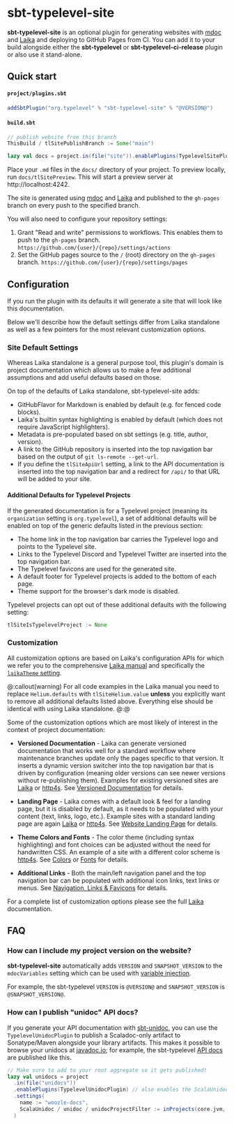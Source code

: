 # sbt-typelevel-site

**sbt-typelevel-site** is an optional plugin for generating websites with [mdoc](https://scalameta.org/mdoc/)
and [Laika](https://typelevel.org/Laika/) and deploying to GitHub Pages from CI.
You can add it to your build alongside either the  **sbt-typelevel** or **sbt-typelevel-ci-release** plugin
or also use it stand-alone.

## Quick start

#### `project/plugins.sbt`

```scala
addSbtPlugin("org.typelevel" % "sbt-typelevel-site" % "@VERSION@")
```

#### `build.sbt`

```scala
// publish website from this branch
ThisBuild / tlSitePublishBranch := Some("main")

lazy val docs = project.in(file("site")).enablePlugins(TypelevelSitePlugin)
```

Place your `.md` files in the `docs/` directory of your project. To preview locally, run `docs/tlSitePreview`.
This will start a preview server at http://localhost:4242.

The site is generated using [mdoc](https://scalameta.org/mdoc/) and [Laika](https://typelevel.org/Laika/)
and published to the `gh-pages` branch on every push to the specified branch.

You will also need to configure your repository settings:

1. Grant "Read and write" permissions to workflows. This enables them to push to the `gh-pages` branch.
  `https://github.com/{user}/{repo}/settings/actions`
2. Set the GitHub pages source to the `/` (root) directory on the `gh-pages` branch.
  `https://github.com/{user}/{repo}/settings/pages`


## Configuration

If you run the plugin with its defaults it will generate a site that will look like this documentation.

Below we'll describe how the default settings differ from Laika standalone
as well as a few pointers for the most relevant customization options.


### Site Default Settings

Whereas Laika standalone is a general purpose tool, this plugin's domain is project documentation
which allows us to make a few additional assumptions and add useful defaults based on those.

On top of the defaults of Laika standalone, sbt-typelevel-site adds:

* GitHubFlavor for Markdown is enabled by default (e.g. for fenced code blocks).
* Laika's builtin syntax highlighting is enabled by default (which does not require JavaScript highlighters).
* Metadata is pre-populated based on sbt settings (e.g. title, author, version).
* A link to the GitHub repository is inserted into the top navigation bar based on the output of `git ls-remote --get-url`.
* If you define the `tlSiteApiUrl` setting, a link to the API documentation is inserted into the top navigation bar
  and a redirect for `/api/` to that URL will be added to your site.


#### Additional Defaults for Typelevel Projects

If the generated documentation is for a Typelevel project (meaning its `organization` setting is `org.typelevel`),
a set of additional defaults will be enabled on top of the generic defaults listed in the previous section:

* The home link in the top navigation bar carries the Typelevel logo and points to the Typelevel site.
* Links to the Typelevel Discord and Typelevel Twitter are inserted into the top navigation bar.
* The Typelevel favicons are used for the generated site.
* A default footer for Typelevel projects is added to the bottom of each page.
* Theme support for the browser's dark mode is disabled.

Typelevel projects can opt out of these additional defaults with the following setting:

```scala
tlSiteIsTypelevelProject := None
```


### Customization

All customization options are based on Laika's configuration APIs for which we refer you to the comprehensive [Laika manual][Laika]
and specifically the [`laikaTheme` setting](https://typelevel.org/Laika/latest/02-running-laika/01-sbt-plugin.html#laikatheme-setting).

@:callout(warning)
For all code examples in the Laika manual you need to replace `Helium.defaults` with `tlSiteHelium.value`
**unless** you explicitly want to remove all additional defaults listed above.
Everything else should be identical with using Laika standalone.
@:@

Some of the customization options which are most likely of interest in the context of project documentation:

* **Versioned Documentation** - Laika can generate versioned documentation that works well for a standard workflow
  where maintenance branches update only the pages specific to that version.
  It inserts a dynamic version switcher into the top navigation bar that is driven by configuration
  (meaning older versions can see newer versions without re-publishing them).
  Examples for existing versioned sites are [Laika] or [http4s].
  See [Versioned Documentation] for details.

* **Landing Page** - Laika comes with a default look & feel for a landing page, but it is disabled by default,
  as it needs to be populated with your content (text, links, logo, etc.).
  Example sites with a standard landing page are again [Laika] or [http4s].
  See [Website Landing Page] for details.

* **Theme Colors and Fonts** - The color theme (including syntax highlighting) and font choices can be adjusted
  without the need for handwritten CSS.
  An example of a site with a different color scheme is [http4s].
  See [Colors] or [Fonts] for details.

* **Additional Links** - Both the main/left navigation panel and the top navigation bar can be populated
  with additional icon links, text links or menus.
  See [Navigation, Links & Favicons][laika-nav] for details.

For a complete list of customization options please see the full [Laika] documentation.


[Laika]: https://typelevel.org/Laika/
[http4s]: https://http4s.org/
[Versioned Documentation]: https://typelevel.org/Laika/latest/03-preparing-content/01-directory-structure.html#versioned-documentation
[Website Landing Page]: https://typelevel.org/Laika/latest/03-preparing-content/03-theme-settings.html#website-landing-page
[Colors]: https://typelevel.org/Laika/latest/03-preparing-content/03-theme-settings.html#colors
[Fonts]: https://typelevel.org/Laika/latest/03-preparing-content/03-theme-settings.html#fonts
[laika-nav]: https://typelevel.org/Laika/latest/03-preparing-content/03-theme-settings.html#navigation-links-favicons-footer


## FAQ

### How can I include my project version on the website?

**sbt-typelevel-site** automatically adds `VERSION` and `SNAPSHOT_VERSION` to the `mdocVariables` setting
which can be used with [variable injection](https://scalameta.org/mdoc/docs/why.html#variable-injection).

For example, the sbt-typelevel `VERSION` is `@VERSION@` and `SNAPSHOT_VERSION` is `@SNAPSHOT_VERSION@`.

### How can I publish "unidoc" API docs?

If you generate your API documentation with [sbt-unidoc](https://github.com/sbt/sbt-unidoc),
you can use the `TypelevelUnidocPlugin` to publish a Scaladoc-only artifact to Sonatype/Maven alongside your library artifacts.
This makes it possible to browse your unidocs at [javadoc.io](https://www.javadoc.io/);
for example, the sbt-typelevel [API docs](@API_URL@) are published like this.

```scala
// Make sure to add to your root aggregate so it gets published!
lazy val unidocs = project
  .in(file("unidocs"))
  .enablePlugins(TypelevelUnidocPlugin) // also enables the ScalaUnidocPlugin
  .settings(
    name := "woozle-docs",
    ScalaUnidoc / unidoc / unidocProjectFilter := inProjects(core.jvm, heffalump)
  )
```
